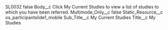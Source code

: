 <?xml version="1.0" encoding="UTF-8"?>
<CustomMetadata xmlns="http://soap.sforce.com/2006/04/metadata" xmlns:xsi="http://www.w3.org/2001/XMLSchema-instance" xmlns:xsd="http://www.w3.org/2001/XMLSchema">
    <label>SL0032</label>
    <protected>false</protected>
    <values>
        <field>Body__c</field>
        <value xsi:type="xsd:string">Click My Current Studies to view a list of studies to which you have been referred.</value>
    </values>
    <values>
        <field>Multimode_Only__c</field>
        <value xsi:type="xsd:boolean">false</value>
    </values>
    <values>
        <field>Static_Resource__c</field>
        <value xsi:type="xsd:string">os_participantslide1_mobile</value>
    </values>
    <values>
        <field>Sub_Title__c</field>
        <value xsi:type="xsd:string">My Current Studies</value>
    </values>
    <values>
        <field>Title__c</field>
        <value xsi:type="xsd:string">My Studies</value>
    </values>
</CustomMetadata>
